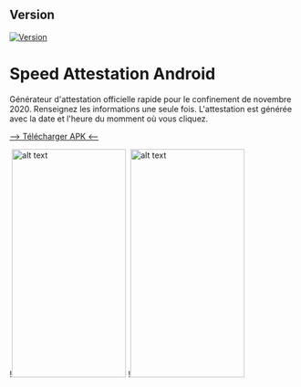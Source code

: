 ## Version
[![Version](https://badge.fury.io/gh/tterb%2FHyde.svg)](https://badge.fury.io/gh/tterb%2FHyde)
# Speed Attestation Android
Générateur d'attestation officielle rapide pour le confinement de novembre 2020.
Renseignez les informations une seule fois. L'attestation est générée avec la date et l'heure du momment où vous cliquez.

<a href="https://github.com/ludovicB31/Speed_Attestation_Android/raw/master/speed_attestation.apk">--> Télécharger APK <--</a>

!<img src="https://i.ibb.co/JCjVqDd/Screenshot-20201102-175810.png" alt="alt text" width="200" height="400">
!<img src="https://i.ibb.co/VmLzLk8/Screenshot-20201102-175832.png" alt="alt text" width="200" height="400">

